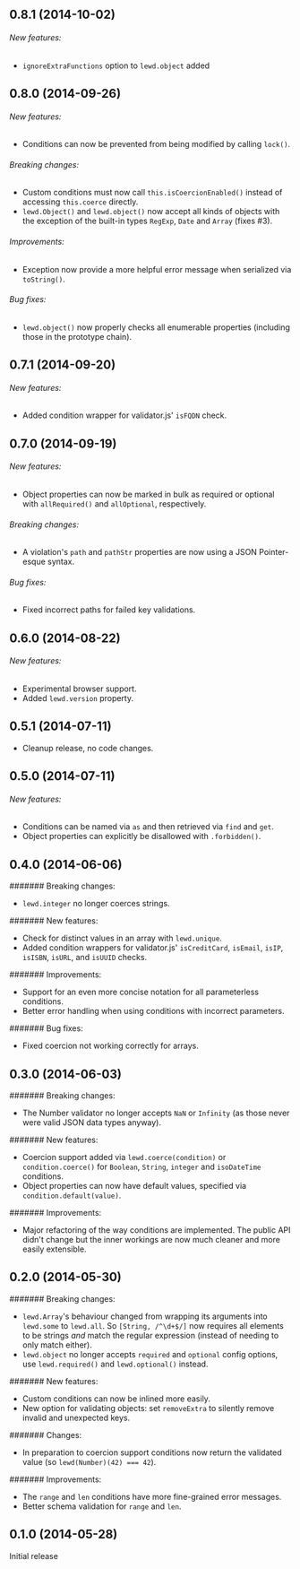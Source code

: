 ## 0.8.1 (2014-10-02)

###### New features:

 - `ignoreExtraFunctions` option to `lewd.object` added

## 0.8.0 (2014-09-26)

###### New features:

 - Conditions can now be prevented from being modified by calling `lock()`.
 
###### Breaking changes:

 - Custom conditions must now call `this.isCoercionEnabled()` instead of accessing `this.coerce` directly.
 - `lewd.Object()` and `lewd.object()` now accept all kinds of objects with the exception of the built-in types `RegExp`, `Date` and `Array` (fixes #3).

###### Improvements:

 - Exception now provide a more helpful error message when serialized via `toString()`.

###### Bug fixes:

 - `lewd.object()` now properly checks all enumerable properties (including those in the prototype chain). 

## 0.7.1 (2014-09-20)

###### New features:

 - Added condition wrapper for validator.js' `isFQDN` check. 

## 0.7.0 (2014-09-19)

###### New features:

 - Object properties can now be marked in bulk as required or optional with `allRequired()` and `allOptional`, respectively.
 
###### Breaking changes:

 - A violation's `path` and `pathStr` properties are now using a JSON Pointer-esque syntax.
 
###### Bug fixes:

 - Fixed incorrect paths for failed key validations.

## 0.6.0 (2014-08-22)

###### New features:

 - Experimental browser support.
 - Added `lewd.version` property.

## 0.5.1 (2014-07-11)

 - Cleanup release, no code changes.

## 0.5.0 (2014-07-11)

###### New features:

 - Conditions can be named via `as` and then retrieved via `find` and `get`.
 - Object properties can explicitly be disallowed with `.forbidden()`.

## 0.4.0 (2014-06-06)

####### Breaking changes:

 - `lewd.integer` no longer coerces strings.
 
####### New features:

 - Check for distinct values in an array with `lewd.unique`.
 - Added condition wrappers for validator.js' `isCreditCard`, `isEmail`, `isIP`, `isISBN`, `isURL`, and `isUUID` checks. 
 
####### Improvements:

 - Support for an even more concise notation for all parameterless conditions.
 - Better error handling when using conditions with incorrect parameters.
 
####### Bug fixes:

 - Fixed coercion not working correctly for arrays.

## 0.3.0 (2014-06-03)

####### Breaking changes:

 - The Number validator no longer accepts `NaN` or `Infinity` (as those never were valid JSON data types anyway).

####### New features:

 - Coercion support added via `lewd.coerce(condition)` or `condition.coerce()` for `Boolean`, `String`, `integer` and `isoDateTime` conditions.
 - Object properties can now have default values, specified via `condition.default(value)`.

####### Improvements:

 - Major refactoring of the way conditions are implemented. The public API didn't change but the inner workings are now much cleaner and more easily extensible.

## 0.2.0 (2014-05-30)

####### Breaking changes:

 - `lewd.Array`'s behaviour changed from wrapping its arguments into `lewd.some` to `lewd.all`. So `[String, /^\d+$/]` now requires all elements to be strings *and* match the regular expression (instead of needing to only match either).
 - `lewd.object` no longer accepts `required` and `optional` config options, use `lewd.required()` and `lewd.optional()` instead.
 
####### New features:

 - Custom conditions can now be inlined more easily.
 - New option for validating objects: set `removeExtra` to silently remove invalid and unexpected keys.

####### Changes:

 - In preparation to coercion support conditions now return the validated value (so `lewd(Number)(42) === 42`).

####### Improvements:

 - The `range` and `len` conditions have more fine-grained error messages.
 - Better schema validation for `range` and `len`.

## 0.1.0 (2014-05-28)

Initial release
